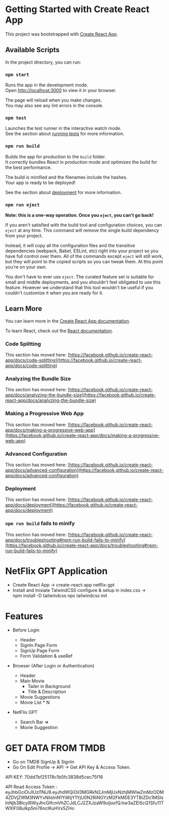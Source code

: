 # Getting Started with Create React App

This project was bootstrapped with [Create React App](https://github.com/facebook/create-react-app).

## Available Scripts

In the project directory, you can run:

### `npm start`

Runs the app in the development mode.\
Open [http://localhost:3000](http://localhost:3000) to view it in your browser.

The page will reload when you make changes.\
You may also see any lint errors in the console.

### `npm test`

Launches the test runner in the interactive watch mode.\
See the section about [running tests](https://facebook.github.io/create-react-app/docs/running-tests) for more information.

### `npm run build`

Builds the app for production to the `build` folder.\
It correctly bundles React in production mode and optimizes the build for the best performance.

The build is minified and the filenames include the hashes.\
Your app is ready to be deployed!

See the section about [deployment](https://facebook.github.io/create-react-app/docs/deployment) for more information.

### `npm run eject`

**Note: this is a one-way operation. Once you `eject`, you can't go back!**

If you aren't satisfied with the build tool and configuration choices, you can `eject` at any time. This command will remove the single build dependency from your project.

Instead, it will copy all the configuration files and the transitive dependencies (webpack, Babel, ESLint, etc) right into your project so you have full control over them. All of the commands except `eject` will still work, but they will point to the copied scripts so you can tweak them. At this point you're on your own.

You don't have to ever use `eject`. The curated feature set is suitable for small and middle deployments, and you shouldn't feel obligated to use this feature. However we understand that this tool wouldn't be useful if you couldn't customize it when you are ready for it.

## Learn More

You can learn more in the [Create React App documentation](https://facebook.github.io/create-react-app/docs/getting-started).

To learn React, check out the [React documentation](https://reactjs.org/).

### Code Splitting

This section has moved here: [https://facebook.github.io/create-react-app/docs/code-splitting](https://facebook.github.io/create-react-app/docs/code-splitting)

### Analyzing the Bundle Size

This section has moved here: [https://facebook.github.io/create-react-app/docs/analyzing-the-bundle-size](https://facebook.github.io/create-react-app/docs/analyzing-the-bundle-size)

### Making a Progressive Web App

This section has moved here: [https://facebook.github.io/create-react-app/docs/making-a-progressive-web-app](https://facebook.github.io/create-react-app/docs/making-a-progressive-web-app)

### Advanced Configuration

This section has moved here: [https://facebook.github.io/create-react-app/docs/advanced-configuration](https://facebook.github.io/create-react-app/docs/advanced-configuration)

### Deployment

This section has moved here: [https://facebook.github.io/create-react-app/docs/deployment](https://facebook.github.io/create-react-app/docs/deployment)

### `npm run build` fails to minify

This section has moved here: [https://facebook.github.io/create-react-app/docs/troubleshooting#npm-run-build-fails-to-minify](https://facebook.github.io/create-react-app/docs/troubleshooting#npm-run-build-fails-to-minify)



# NetFlix GPT Application
-   Create React App ->                                                 create-react-app netflix-gpt
-   Install and Inisiate TalwindCSS configure & setup in index.css ->  
                                                                        npm install -D tailwindcss
                                                                        npx tailwindcss init
# Features
- Before Login
    -   Header
    -   SignIn Page Form
    -   SignUp Page Form 
    -   Form Validation & useRef

-   Browser (After Login or Authentication)
    -   Header
    -   Main Movie
        -   Tailer in Background
        -   Title & Description
    -   Movie Suggestions
    -   Movie List * N

- NetFlix GPT
    - Search Bar => 
    - Movie Suggestion


# GET DATA FROM TMDB
- Go on TMDB SignUp & SignIn
- Go On Edit Profile -> API -> Get API Key & Access Token.

API KEY: 70dd7bf25178c1b0fc3838d5cec75f16

API Read Access Token : eyJhbGciOiJIUzI1NiJ9.eyJhdWQiOiI3MGRkN2JmMjUxNzhjMWIwZmMzODM4ZDVjZWM3NWYxNiIsInN1YiI6IjY1YjU0N2RiNGYzM2FkMDE3YTBiZDc1MSIsInNjb3BlcyI6WyJhcGlfcmVhZCJdLCJ2ZXJzaW9uIjoxfQ.hw3aZEIScQ1Sfu11TWXlF08uIkp5m76ncIKuHVx5ZHo
